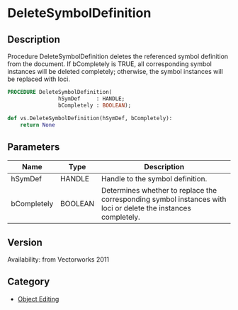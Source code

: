 # DeleteSymbolDefinition

## Description
Procedure DeleteSymbolDefinition deletes the referenced symbol definition from the document.  If bCompletely is TRUE, all corresponding symbol instances will be deleted completely; otherwise, the symbol instances will be replaced with loci.

```pascal
PROCEDURE DeleteSymbolDefinition(
				hSymDef     : HANDLE;
				bCompletely : BOOLEAN);
```

```python
def vs.DeleteSymbolDefinition(hSymDef, bCompletely):
    return None
```

## Parameters
|Name|Type|Description|
|---|---|---|
|hSymDef|HANDLE|Handle to the symbol definition.|
|bCompletely|BOOLEAN|Determines whether to replace the corresponding symbol instances with loci or delete the instances completely.|

## Version
Availability: from Vectorworks 2011

## Category
* [Object Editing](../Categories/Object%20Editing.md)
